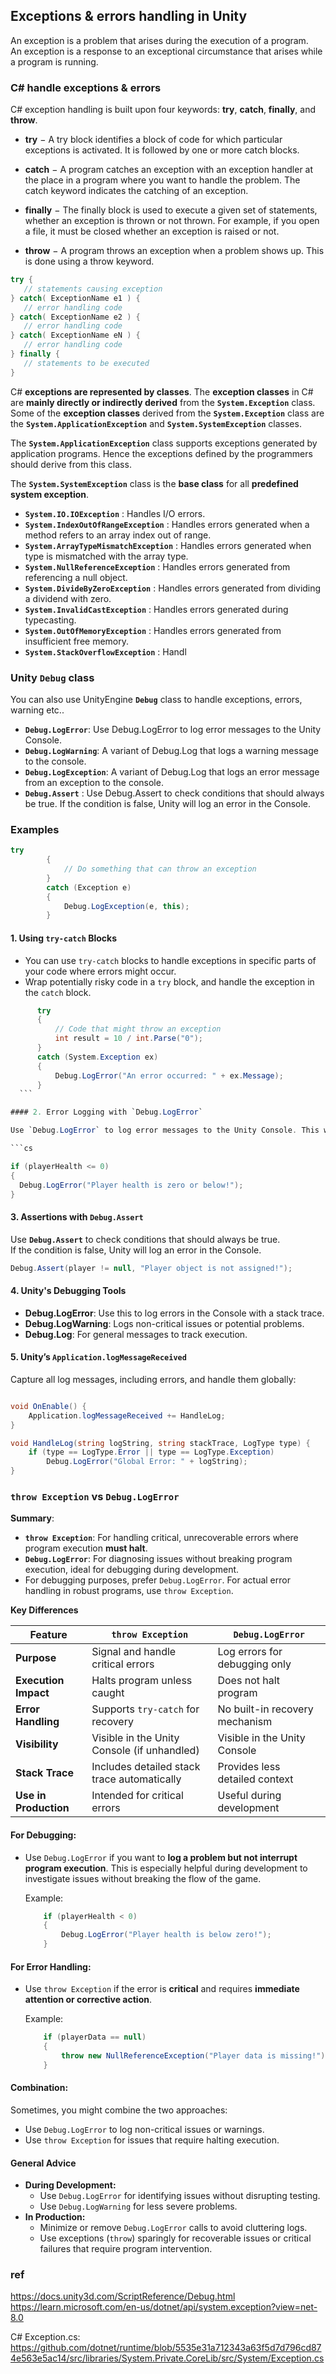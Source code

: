 ## Exceptions & errors handling in Unity

An exception is a problem that arises during the execution of a program. \
An exception is a response to an exceptional circumstance that arises while a program is running.



### C# handle exceptions & errors


C# exception handling is built upon four keywords: **try**, **catch**, **finally**, and **throw**.

-   **try** − A try block identifies a block of code for which particular exceptions is activated. It is followed by one or more catch blocks.
    
-   **catch** − A program catches an exception with an exception handler at the place in a program where you want to handle the problem. The catch keyword indicates the catching of an exception.
    
-   **finally** − The finally block is used to execute a given set of statements, whether an exception is thrown or not thrown. For example, if you open a file, it must be closed whether an exception is raised or not.
    
-   **throw** − A program throws an exception when a problem shows up. This is done using a throw keyword.
    

```cs
try {
   // statements causing exception
} catch( ExceptionName e1 ) {
   // error handling code
} catch( ExceptionName e2 ) {
   // error handling code
} catch( ExceptionName eN ) {
   // error handling code
} finally {
   // statements to be executed
}
```

C# **exceptions are represented by classes**. The **exception classes** in C# are **mainly directly or indirectly derived** from the **`System.Exception`** class.  
Some of the **exception classes** derived from the **`System.Exception`** class are the **`System.ApplicationException`** and **`System.SystemException`** classes.

The **`System.ApplicationException`** class supports exceptions generated by application programs. Hence the exceptions defined by the programmers should derive from this class.

The **`System.SystemException`** class is the **base class** for all **predefined system exception**.

-   **`System.IO.IOException`** : Handles I/O errors.
-   **`System.IndexOutOfRangeException`** : Handles errors generated when a method refers to an array index out of range.
-   **`System.ArrayTypeMismatchException`** : Handles errors generated when type is mismatched with the array type.
-   **`System.NullReferenceException`** : Handles errors generated from referencing a null object.
-   **`System.DivideByZeroException`** : Handles errors generated from dividing a dividend with zero.
-   **`System.InvalidCastException`** : Handles errors generated during typecasting.
-   **`System.OutOfMemoryException`** : Handles errors generated from insufficient free memory.
-   **`System.StackOverflowException`** : Handl



### Unity `Debug` class
You can also use UnityEngine **`Debug`** class to handle exceptions, errors, warning etc..

-   **`Debug.LogError`**: Use Debug.LogError to log error messages to the Unity Console.
-   **`Debug.LogWarning`**: A variant of Debug.Log that logs a warning message to the console.
-   **`Debug.LogException`**: A variant of Debug.Log that logs an error message from an exception to the console.
-   **`Debug.Assert`** : Use Debug.Assert to check conditions that should always be true. If the condition is false, Unity will log an error in the Console.


### Examples

```cs
try
        {
            // Do something that can throw an exception
        }
        catch (Exception e)
        {
            Debug.LogException(e, this);
        }
```

#### 1. **Using `try-catch` Blocks**

-   You can use `try-catch` blocks to handle exceptions in specific parts of your code where errors might occur.
-   Wrap potentially risky code in a `try` block, and handle the exception in the `catch` block.
  
  ```cs
        try
        {
            // Code that might throw an exception
            int result = 10 / int.Parse("0");
        }
        catch (System.Exception ex)
        {
            Debug.LogError("An error occurred: " + ex.Message);
        }
    ```

#### 2. Error Logging with `Debug.LogError`

Use `Debug.LogError` to log error messages to the Unity Console. This will help you identify where an error occurred without crashing the game.

```cs

if (playerHealth <= 0)
{
    Debug.LogError("Player health is zero or below!");
}

```


#### 3. Assertions with `Debug.Assert`

Use **`Debug.Assert`** to check conditions that should always be true. \
If the condition is false, Unity will log an error in the Console.

```cs
Debug.Assert(player != null, "Player object is not assigned!");

```

#### 4. Unity's Debugging Tools

-   **Debug.LogError**: Use this to log errors in the Console with a stack trace.
-   **Debug.LogWarning**: Logs non-critical issues or potential problems.
-   **Debug.Log**: For general messages to track execution.

#### 5. Unity’s `Application.logMessageReceived`
Capture all log messages, including errors, and handle them globally:

```cs

void OnEnable() {
    Application.logMessageReceived += HandleLog;
}

void HandleLog(string logString, string stackTrace, LogType type) {
    if (type == LogType.Error || type == LogType.Exception)
        Debug.LogError("Global Error: " + logString);
}

```

### `throw Exception` vs `Debug.LogError`

**Summary**: 

-   **`throw Exception`**: For handling critical, unrecoverable errors where program execution **must halt**.
-   **`Debug.LogError`**: For diagnosing issues without breaking program execution, ideal for debugging during development.
-   For debugging purposes, prefer `Debug.LogError`. For actual error handling in robust programs, use `throw Exception`.


**Key Differences**

| Feature | `throw Exception` | `Debug.LogError` |
| --- | --- | --- |
| **Purpose** | Signal and handle critical errors | Log errors for debugging only |
| **Execution Impact** | Halts program unless caught | Does not halt program |
| **Error Handling** | Supports `try-catch` for recovery | No built-in recovery mechanism |
| **Visibility** | Visible in the Unity Console (if unhandled) | Visible in the Unity Console |
| **Stack Trace** | Includes detailed stack trace automatically | Provides less detailed context |
| **Use in Production** | Intended for critical errors | Useful during development |

#### **For Debugging:**

-   Use `Debug.LogError` if you want to **log a problem but not interrupt program execution**. This is especially helpful during development to investigate issues without breaking the flow of the game.
    
    Example:
    
    ```cs
        if (playerHealth < 0)
        {
            Debug.LogError("Player health is below zero!");
        }
    ```

#### **For Error Handling:**

-   Use `throw Exception` if the error is **critical** and requires **immediate attention or corrective action**.
    
    Example:
    
    ```cs
        if (playerData == null)
        {
            throw new NullReferenceException("Player data is missing!");
        }
    ```

#### **Combination:**

Sometimes, you might combine the two approaches:

-   Use `Debug.LogError` to log non-critical issues or warnings.
-   Use `throw Exception` for issues that require halting execution.

#### **General Advice**

-   **During Development:**
    -   Use `Debug.LogError` for identifying issues without disrupting testing.
    -   Use `Debug.LogWarning` for less severe problems.
-   **In Production:**
    -   Minimize or remove `Debug.LogError` calls to avoid cluttering logs.
    -   Use exceptions (`throw`) sparingly for recoverable issues or critical failures that require program intervention.

### ref 
https://docs.unity3d.com/ScriptReference/Debug.html \
https://learn.microsoft.com/en-us/dotnet/api/system.exception?view=net-8.0

C# Exception.cs: \
https://github.com/dotnet/runtime/blob/5535e31a712343a63f5d7d796cd874e563e5ac14/src/libraries/System.Private.CoreLib/src/System/Exception.cs
